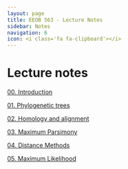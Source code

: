 ```yaml
---
layout: page
title: EEOB 563 - Lecture Notes
sidebar: Notes
navigation: 6
icon: <i class='fa fa-clipboard'></i>
---
```


# Lecture notes

[00. Introduction](https://isu-molphyl.github.io/EEOB563-Spring2025/lecture_notes/00_Introduction.pdf)

[01. Phylogenetic trees](https://isu-molphyl.github.io/EEOB563-Spring2025/lecture_notes/01-phylogenetic_trees.pdf)

[02. Homology and alignment](https://isu-molphyl.github.io/EEOB563-Spring2025/lecture_notes/02-homology_and_msa.pdf)

[03. Maximum Parsimony](https://isu-molphyl.github.io/EEOB563-Spring2025/lecture_notes/03_Maximum_parsimony.pdf)

[04. Distance Methods](https://isu-molphyl.github.io/EEOB563-Spring2025/lecture_notes/04_Distance_methods.pdf)

[05. Maximum Likelihood](https://isu-molphyl.github.io/EEOB563-Spring2025/lecture_notes/05_Maximum_likelihood.pdf)

<!--
[06. Bayesian Analysis](https://isu-molphyl.github.io/EEOB563-Spring2025/lecture_notes/06_Bayesian_phylogenetics.pdf)

[07. Hypothesis testing](https://isu-molphyl.github.io/EEOB563-Spring2025/lecture_notes/07_Model_use.pdf)

[08. Molecualar Evolution](https://isu-molphyl.github.io/EEOB563-Spring2025/lecture_notes/08_Molecular_evolution.pdf)

[09. Gene Trees in Species Trees](https://isu-molphyl.github.io/EEOB563-Spring2025/lecture_notes/09_Gene_species_trees.pdf)

[10. Phylogenomics](https://isu-molphyl.github.io/EEOB563-Spring2025/lecture_notes/10_Phylogenomics.pdf)

[11. Ancestral Reconstruction](https://isu-molphyl.github.io/EEOB563-Spring2025/lecture_notes/11_Ancestral_reconstruction.pdf)

[12. Phylogenetic Comparative Methods](https://isu-molphyl.github.io/EEOB563-Spring2025/lecture_notes/12_Phylogenetic_comparative_methods.pdf)

[13. Molecular Clocks](https://isu-molphyl.github.io/EEOB563-Spring2025/lecture_notes/13_Molecular_clocks.pdf)
-->

